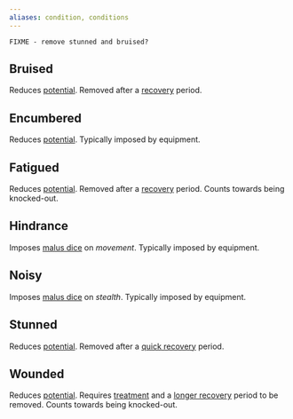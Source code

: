 ```yaml
---
aliases: condition, conditions
---
```

   
```
FIXME - remove stunned and bruised? 
```
   
   
## Bruised   
Reduces [potential](../Rolling%20Dice/Potential.md). Removed after a [recovery](../Conditions/Recovery.md) period.   
   
## Encumbered   
Reduces [potential](../Rolling%20Dice/Potential.md). Typically imposed by equipment.   
   
## Fatigued   
Reduces [potential](../Rolling%20Dice/Potential.md). Removed after a [recovery](../Conditions/Recovery.md) period. Counts towards being knocked-out.   
   
## Hindrance   
Imposes [malus dice](../Rolling%20Dice/Malus%20Dice.md) on *movement*. Typically imposed by equipment.   
   
## Noisy   
Imposes [malus dice](../Rolling%20Dice/Malus%20Dice.md) on _stealth_. Typically imposed by equipment.   
   
## Stunned   
Reduces [potential](../Rolling%20Dice/Potential.md). Removed after a [quick recovery](../Conditions/Recovery.md) period.   
   
## Wounded   
Reduces [potential](../Rolling%20Dice/Potential.md). Requires [treatment](../Conditions/Treatment.md) and a [longer recovery](../Conditions/Recovery.md) period to be removed. Counts towards being knocked-out.